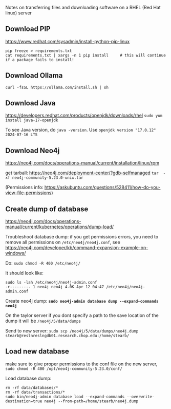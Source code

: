 
Notes on transferring files and downloading software on a RHEL (Red Hat linux) server

## Download PIP
https://www.redhat.com/sysadmin/install-python-pip-linux

```
pip freeze > requirements.txt
cat requirements.txt | xargs -n 1 pip install     # this will continue if a package fails to install!
```

## Download Ollama
`curl -fsSL https://ollama.com/install.sh | sh`

## Download Java
https://developers.redhat.com/products/openjdk/downloads/rhel
`sudo yum install java-17-openjdk`

To see Java version, do `java -version`.
Use `openjdk version "17.0.12" 2024-07-16 LTS`


## Download Neo4j
https://neo4j.com/docs/operations-manual/current/installation/linux/rpm

get tarball: https://neo4j.com/deployment-center/?gdb-selfmanaged
`tar  -xf neo4j-community-5.23.0-unix.tar`

(Permissions info: https://askubuntu.com/questions/528411/how-do-you-view-file-permissions)


## Create dump of database
https://neo4j.com/docs/operations-manual/current/kubernetes/operations/dump-load/

Troubleshoot database dump:
if you get permissions errors, you need to remove all permissions on `/etc/neo4j/neo4j.conf`, see https://neo4j.com/developer/kb/command-expansion-example-on-windows/

Do: `sudo chmod -R 400 /etc/neo4j/`

It should look like:
```
sudo ls -lah /etc/neo4j/neo4j-admin.conf 
-r--------. 1 neo4j neo4j 4.0K Apr 12 04:47 /etc/neo4j/neo4j-admin.conf
```
Create neo4j dump:
**`sudo neo4j-admin database dump --expand-commands neo4j`**

On the taylor server if you dont specify a path to the save location of the dump it will be `/neo4j/5/data/dumps`

Send to new server:
`sudo scp /neo4j/5/data/dumps/neo4j.dump stearb@reslnreslngdb01.research.chop.edu:/home/stearb/`

## Load new database
make sure to give proper permissions to the conf file on the new server, `sudo chmod -R 400 /opt/neo4j-community-5.23.0/conf/`

Load database dump:
```
rm -rf data/databases/*
rm -rf data/transactions/*
sudo bin/neo4j-admin database load --expand-commands --overwrite-destination=true neo4j --from-path=/home/stearb/neo4j.dump
```







